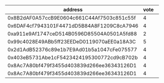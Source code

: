 address|vote|timestamp|signature
---|---|---|---
0x8B2dAF0A57ccB9E0604c661C44Af7503c851c55f|4|1611060122|0x09b572b6ea293cf2f0602974bf67090b82684f7260f223bc30ff28c607e52f846fcfbb3da3ccc462085f92c31c303420b9653a26211e540e830ea082dcd3b4a61b
0x6DAF4cf7943101F4471dD5B84A8F1209C8cA7946|4|1611060598|0xbab30bc95ea92083c4a5c0fc61654aa8f5fffcb0286b3b34ea1ec0db93fb4f3266d71e57e8bfa29249e7971dee2ca11abb3d4ea8d7f7c9877cad3ec9141a09331c
0xa911e9Af1747ceD514B0596D85504A0501A5fd88|2|1611070359|0x4cea6539df926dc3ce2886a53f33ce59fb2eaa9a7ccb4bcfe3d2ffcad7b22cba1691929940a9bcd5991abf6f16c51c5ae6a3893d2b206fde9b6b5edb63c2413e1c
0x99c4028E49ABb5ff23EEDeD0119070aEE0a18A3C|5|1611080807|0x64a3e3e8a8c72baa5a39d1aadf2029aba25d26d3170dedec70d4a244acd81f7c4ce06eee07cce1cc751c2e45f71b5f2c566ca90ffbbfee4f8d1548f72794752e1c
0x2d1AdB52376c89e1b7E9Ad01b5a1047cFe075577|4|1611084787|0x19ef50708cabb619d6421e7e0aa27e4ae4884895802be0047f3f3bf6ef0270bb7fa53c0fee64825ba1954a75ee310d87029c85c1241d69453e6f766afb04bab41b
0x403eB5731Abe1cF5423424195300772cd9cB702b|4|1611085164|0x95926501c43fc994c56a048869692c35ad8bf148a81fdb1cc86e25864fdd7b192a5fc1b058a6b601937724c661cfa4fbcc85129c288c3f85f7beff0e9040a4c01b
0x8Ac7A80bf479f3455d403839d266ee36343126D1|4|1611085385|0xd2f8c2fcdccc77dafe6c50d4d7653203c0f49acb19adf7fc1fbc6fea64dcf69477f2a9bc18aaf0af8774fa67351eb80b6ddb341e66779dba82c4d414464b622a1c
0x8Ac7A80bf479f3455d403839d266ee36343126D1|4|1611085673|0x4de4f86fa9c250dbbdb34f9f321dea806481142094812811d9ce949598a53a21021b4b4d3d8f8da782bec9bf770dabb9cbdd4e97580e98fb50b76968a9b6a0ba1c
